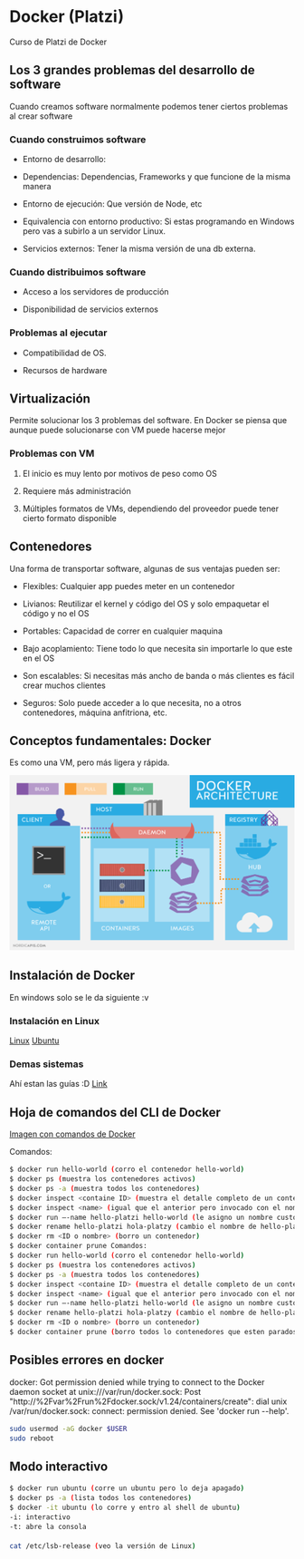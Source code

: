 # Docker (Platzi)

Curso de Platzi de Docker

## Los 3 grandes problemas del desarrollo de software

Cuando creamos software normalmente podemos tener ciertos problemas al crear software

### Cuando construimos software

- Entorno de desarrollo: 

- Dependencias: Dependencias, Frameworks y que funcione de la misma manera

- Entorno de ejecución: Que versión de Node, etc

- Equivalencia con entorno productivo: Si estas programando en Windows pero vas a subirlo a un servidor Linux.

- Servicios externos: Tener la misma versión de una db externa.

### Cuando distribuimos software

- Acceso a los servidores de producción

- Disponibilidad de servicios externos

### Problemas al ejecutar

- Compatibilidad de OS.

- Recursos de hardware

## Virtualización

Permite solucionar los 3 problemas del software. En Docker se piensa que aunque puede solucionarse con VM puede hacerse mejor

### Problemas con VM

1. El inicio es muy lento por motivos de peso como OS

2. Requiere más administración

3. Múltiples formatos de VMs, dependiendo del proveedor puede tener cierto formato disponible

## Contenedores

Una forma de transportar software, algunas de sus ventajas pueden ser:

- Flexibles: Cualquier app puedes meter en un contenedor

- Livianos: Reutilizar el kernel y código del OS y solo empaquetar el código y no el OS

- Portables: Capacidad de correr en cualquier maquina

- Bajo acoplamiento: Tiene todo lo que necesita sin importarle lo que este en el OS

- Son escalables: Si necesitas más ancho de banda o más clientes es fácil crear muchos clientes

- Seguros: Solo puede acceder a lo que necesita, no a otros contenedores, máquina anfitriona, etc.

## Conceptos fundamentales: Docker

Es como una VM, pero más ligera y rápida.

![docker](./readme_files/8323.1565281088.png)

## Instalación de Docker

En windows solo se le da siguiente :v [](https://docs.docker.com/install/windows/)


### Instalación en Linux

[Linux](https://docs.docker.com/desktop/install/linux-install/)
[Ubuntu](https://docs.docker.com/desktop/install/ubuntu/)

### Demas sistemas

Ahí estan las guías :D [Link](https://docs.docker.com/get-docker/)

## Hoja de comandos del CLI de Docker

[Imagen con comandos de Docker](./readme_files/cheatsheet.webp)

Comandos:
```bash
$ docker run hello-world (corro el contenedor hello-world)
$ docker ps (muestra los contenedores activos)
$ docker ps -a (muestra todos los contenedores)
$ docker inspect <containe ID> (muestra el detalle completo de un contenedor)
$ docker inspect <name> (igual que el anterior pero invocado con el nombre)
$ docker run –-name hello-platzi hello-world (le asigno un nombre custom “hello-platzi”)
$ docker rename hello-platzi hola-platzy (cambio el nombre de hello-platzi a hola-platzi)
$ docker rm <ID o nombre> (borro un contenedor)
$ docker container prune Comandos:
$ docker run hello-world (corro el contenedor hello-world)
$ docker ps (muestra los contenedores activos)
$ docker ps -a (muestra todos los contenedores)
$ docker inspect <containe ID> (muestra el detalle completo de un contenedor)
$ docker inspect <name> (igual que el anterior pero invocado con el nombre)
$ docker run –-name hello-platzi hello-world (le asigno un nombre custom “hello-platzi”)
$ docker rename hello-platzi hola-platzy (cambio el nombre de hello-platzi a hola-platzi)
$ docker rm <ID o nombre> (borro un contenedor)
$ docker container prune (borro todos lo contenedores que esten parados)
```

## Posibles errores en docker

docker: Got permission denied while trying to connect to the Docker daemon socket at unix:///var/run/docker.sock: Post "http://%2Fvar%2Frun%2Fdocker.sock/v1.24/containers/create": dial unix /var/run/docker.sock: connect: permission denied.
See 'docker run --help'.

```bash
sudo usermod -aG docker $USER
sudo reboot
```

## Modo interactivo

```bash
$ docker run ubuntu (corre un ubuntu pero lo deja apagado)
$ docker ps -a (lista todos los contenedores)
$ docker -it ubuntu (lo corre y entro al shell de ubuntu)
-i: interactivo
-t: abre la consola

cat /etc/lsb-release (veo la versión de Linux)
```
